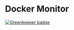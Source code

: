 # Docker Monitor

[![Greenkeeper badge](https://badges.greenkeeper.io/chunyenHuang/docker-monitor.svg)](https://greenkeeper.io/)
